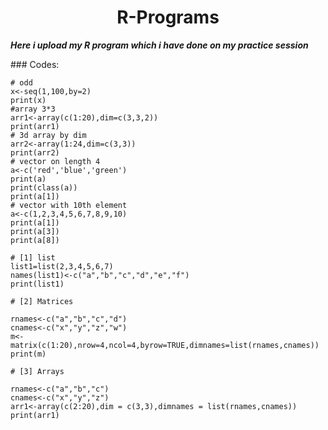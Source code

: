 <h1 align=center><b>R-Programs</b></h1>
<p><b><i>Here i upload my R program which i have done on my practice session</i></b></p>
### Codes:

```
# odd
x<-seq(1,100,by=2)
print(x)
#array 3*3
arr1<-array(c(1:20),dim=c(3,3,2))
print(arr1)
# 3d array by dim
arr2<-array(1:24,dim=c(3,3))
print(arr2)
# vector on length 4
a<-c('red','blue','green')
print(a)
print(class(a))
print(a[1])
# vector with 10th element
a<-c(1,2,3,4,5,6,7,8,9,10)
print(a[1])
print(a[3])
print(a[8])

# [1] list
list1=list(2,3,4,5,6,7)
names(list1)<-c("a","b","c","d","e","f")
print(list1)

# [2] Matrices

rnames<-c("a","b","c","d")
cnames<-c("x","y","z","w")
m<-matrix(c(1:20),nrow=4,ncol=4,byrow=TRUE,dimnames=list(rnames,cnames))
print(m)

# [3] Arrays

rnames<-c("a","b","c")
cnames<-c("x","y","z")
arr1<-array(c(2:20),dim = c(3,3),dimnames = list(rnames,cnames))
print(arr1)
```
